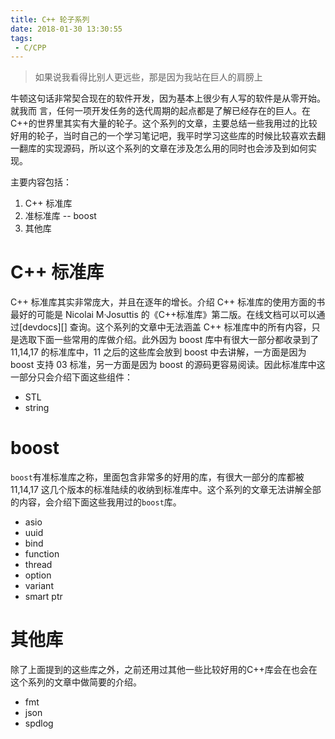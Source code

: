 ```yaml
---
title: C++ 轮子系列
date: 2018-01-30 13:30:55
tags:
 - C/CPP
---
```


> 如果说我看得比别人更远些，那是因为我站在巨人的肩膀上

牛顿这句话非常契合现在的软件开发，因为基本上很少有人写的软件是从零开始。就我而
言，任何一项开发任务的迭代周期的起点都是了解已经存在的巨人。在C++的世界里其实有大量的轮子。这个系列的文章，主要总结一些我用过的比较好用的轮子，当时自己的一个学习笔记吧，我平时学习这些库的时候比较喜欢去翻一翻库的实现源码，所以这个系列的文章在涉及怎么用的同时也会涉及到如何实现。

主要内容包括：

1. C++ 标准库
2. 准标准库 -- boost
3. 其他库

# C++ 标准库

C++ 标准库其实非常庞大，并且在逐年的增长。介绍 C++ 标准库的使用方面的书最好的可能是 Nicolai M·Josuttis 的《C++标准库》第二版。在线文档可以可以通过[devdocs][] 查询。这个系列的文章中无法涵盖 C++ 标准库中的所有内容，只是选取下面一些常用的库做介绍。此外因为 boost 库中有很大一部分都收录到了 11,14,17 的标准库中，11 之后的这些库会放到 boost 中去讲解，一方面是因为 boost 支持 03 标准，另一方面是因为 boost 的源码更容易阅读。因此标准库中这一部分只会介绍下面这些组件：

- STL
- string

# boost

`boost`有准标准库之称，里面包含非常多的好用的库，有很大一部分的库都被 11,14,17
这几个版本的标准陆续的收纳到标准库中。这个系列的文章无法讲解全部的内容，会介绍下面这些我用过的`boost`库。

- asio
- uuid
- bind
- function
- thread
- option
- variant
- smart ptr

# 其他库

除了上面提到的这些库之外，之前还用过其他一些比较好用的C++库会在也会在这个系列的文章中做简要的介绍。

- fmt
- json
- spdlog
